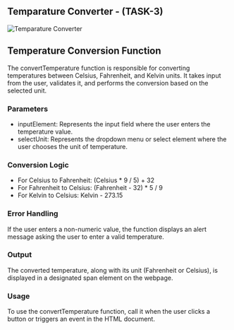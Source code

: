 ## Temparature Converter - (TASK-3)

![Temparature Converter](https://i.ibb.co/tByMtyc/Screenshot-2024-02-13-110947.png)


## Temperature Conversion Function

The convertTemperature function is responsible for converting temperatures between Celsius, Fahrenheit, and Kelvin units. It takes input from the user, validates it, and performs the conversion based on the selected unit.


### Parameters

- inputElement: Represents the input field where the user enters the temperature value.
- selectUnit: Represents the dropdown menu or select element where the user chooses the unit of temperature.


### Conversion Logic

- For Celsius to Fahrenheit: (Celsius * 9 / 5) + 32
- For Fahrenheit to Celsius: (Fahrenheit - 32) * 5 / 9
- For Kelvin to Celsius: Kelvin - 273.15


### Error Handling

If the user enters a non-numeric value, the function displays an alert message asking the user to enter a valid temperature.


### Output

The converted temperature, along with its unit (Fahrenheit or Celsius), is displayed in a designated span element on the webpage.


### Usage

To use the convertTemperature function, call it when the user clicks a button or triggers an event in the HTML document.